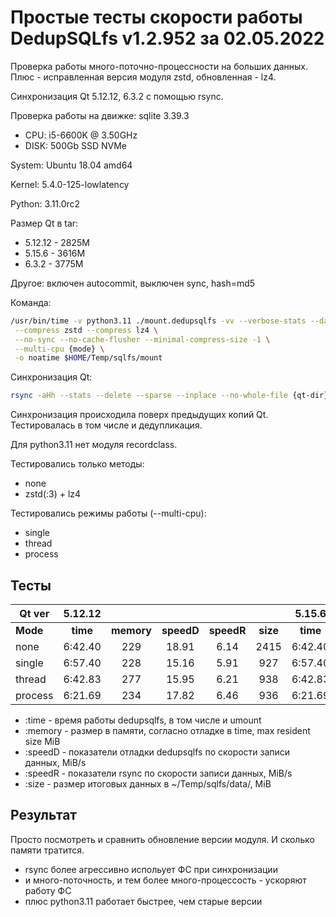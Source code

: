 # Простые тесты скорости работы DedupSQLfs v1.2.952 за 02.05.2022

Проверка работы много-поточно-процессности на больших данных.
Плюс - исправленная версия модуля zstd, обновленная - lz4.

Cинхронизация Qt 5.12.12, 6.3.2 с помощью rsync.

Проверка работы на движке: sqlite 3.39.3

- CPU: i5-6600K @ 3.50GHz
- DISK: 500Gb SSD NVMe

System: Ubuntu 18.04 amd64

Kernel: 5.4.0-125-lowlatency

Python: 3.11.0rc2

Размер Qt в tar:

* 5.12.12 - 2825M
* 5.15.6 - 3616M
* 6.3.2 - 3775M

Другое: включен autocommit, выключен sync, hash=md5

Команда:
```sh
/usr/bin/time -v python3.11 ./mount.dedupsqlfs -vv --verbose-stats --data $HOME/Temp/sqlfs/data/ \
 --compress zstd --compress lz4 \
 --no-sync --no-cache-flusher --minimal-compress-size -1 \
 --multi-cpu {mode} \
 -o noatime $HOME/Temp/sqlfs/mount
```

Синхронизация Qt:
```sh
rsync -aHh --stats --delete --sparse --inplace --no-whole-file {qt-dir}/ $HOME/Temp/sqlfs/mount/Qt/ && sudo umount $HOME/Temp/sqlfs/mount
```

Синхронизация происходила поверх предыдущих копий Qt. Тестировалась в том числе и дедупликация.

Для python3.11 нет модуля recordclass.

Тестировались только методы:

* none
* zstd(:3) + lz4

Тестировались режимы работы (--multi-cpu):

* single
* thread
* process

## Тесты

| Qt ver     | 5.12.12                                                ||||| 5.15.6                                                 ||||| 6.3.2                                                  |||||
|------------|:--------:|:----------:|:----------:|:----------:|:--------:|:--------:|:----------:|:----------:|:----------:|:--------:|:--------:|:----------:|:----------:|:----------:|:--------:|
| **Mode**   | **time** | **memory** | **speedD** | **speedR** | **size** | **time** | **memory** | **speedD** | **speedR** | **size** | **time** | **memory** | **speedD** | **speedR** | **size** |
| none       | 6:42.40  | 229        | 18.91      | 6.14       | 2415     | 6:42.40  | 229        | 18.91      | 6.14       | 2415     | 7:32.96  | 321        | 25.02      | 6.18       | 5324     |
| single     | 6:57.40  | 228        | 15.16      | 5.91       | 927      | 6:57.40  | 228        | 15.16      | 5.91       | 927      | 8:15.96  | 276        | 18.68      | 5.60       | 1805     |
| thread     | 6:42.83  | 277        | 15.95      | 6.21       | 938      | 6:42.83  | 277        | 15.95      | 6.21       | 938      | 7:51.89  | 328        | 21.89      | 5.86       | 1814     |
| process    | 6:21.69  | 234        | 17.82      | 6.46       | 936      | 6:21.69  | 234        | 17.82      | 6.46       | 936      | 7:40.18  | 281        | 21.79      | 6.01       | 1817     |

* :time   - время работы dedupsqlfs, в том числе и umount
* :memory - размер в памяти, согласно отладке в time, max resident size MiB
* :speedD - показатели отладки dedupsqlfs по скорости записи данных, MiB/s
* :speedR - показатели rsync по скорости записи данных, MiB/s
* :size   - размер итоговых данных в ~/Temp/sqlfs/data/, MiB

## Результат

Просто посмотреть и сравнить обновление версии модуля. И сколько памяти тратится.

- rsync более агрессивно испольует ФС при синхронизации
- и много-поточность, и тем более много-процессость - ускоряют работу ФС
- плюс python3.11 работает быстрее, чем старые версии
